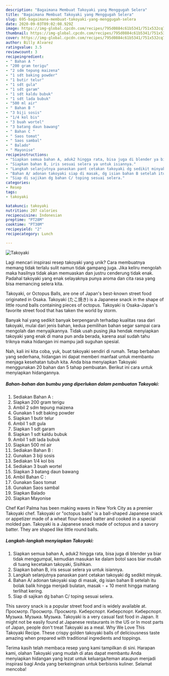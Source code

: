 ```yaml
---
description: "Bagaimana Membuat Takoyaki yang Menggugah Selera"
title: "Bagaimana Membuat Takoyaki yang Menggugah Selera"
slug: 695-bagaimana-membuat-takoyaki-yang-menggugah-selera
date: 2020-09-03T09:02:08.929Z
image: https://img-global.cpcdn.com/recipes/795d0884c61b5341/751x532cq70/takoyaki-foto-resep-utama.jpg
thumbnail: https://img-global.cpcdn.com/recipes/795d0884c61b5341/751x532cq70/takoyaki-foto-resep-utama.jpg
cover: https://img-global.cpcdn.com/recipes/795d0884c61b5341/751x532cq70/takoyaki-foto-resep-utama.jpg
author: Billy Alvarez
ratingvalue: 3.5
reviewcount: 3
recipeingredient:
- " Bahan A "
- "200 gram terigu"
- "2 sdm tepung maizena"
- "1 sdt baking powder"
- "1 butir telur"
- "1 sdt gula"
- "1 sdt garam"
- "1 sdt kaldu bubuk"
- "1 sdt lada bubuk"
- "500 ml air"
- " Bahan B "
- "3 biji sosis"
- "1/4 kol bis"
- "3 buah wortel"
- "3 batang daun bawang"
- " Bahan C "
- " Saos tomat"
- " Saos sambal"
- " Balado"
- " Mayonise"
recipeinstructions:
- "Siapkan semua bahan A, aduk2 hingga rata, bisa juga di blender ya biar tidak menggumpal, kemudian masukan ke dalam botol saos biar mudah di tuang kecetakan takoyaki, Sisihkan."
- "Siapkan bahan B, iris sesuai selera ya untuk isiannya."
- "Langkah selanjutnya panaskan pant cetakan takoyaki dg sedikit minyak."
- "Bahan A/ adonan takoyaki siap di masak, dg isian bahan B setelah itu bolak balik hingga menjadi bulatan, masak - + 10 menit hingga matang terlihat kering."
- "Siap di sajikan dg bahan C/ toping sesuai selera."
categories:
- Resep
tags:
- takoyaki

katakunci: takoyaki 
nutrition: 207 calories
recipecuisine: Indonesian
preptime: "PT28M"
cooktime: "PT30M"
recipeyield: "2"
recipecategory: Lunch

---
```



![Takoyaki](https://img-global.cpcdn.com/recipes/795d0884c61b5341/751x532cq70/takoyaki-foto-resep-utama.jpg)

Lagi mencari inspirasi resep takoyaki yang unik? Cara membuatnya memang tidak terlalu sulit namun tidak gampang juga. Jika keliru mengolah maka hasilnya tidak akan memuaskan dan justru cenderung tidak enak. Padahal takoyaki yang enak selayaknya punya aroma dan cita rasa yang bisa memancing selera kita.

Takoyaki, or Octopus Balls, are one of Japan&#39;s best-known street food originated in Osaka. Takoyaki (たこ焼き) is a Japanese snack in the shape of little round balls containing pieces of octopus. Takoyaki is Osaka-Japan&#39;s favorite street food that has taken the world by storm.

Banyak hal yang sedikit banyak berpengaruh terhadap kualitas rasa dari takoyaki, mulai dari jenis bahan, kedua pemilihan bahan segar sampai cara mengolah dan menyajikannya. Tidak usah pusing jika hendak menyiapkan takoyaki yang enak di mana pun anda berada, karena asal sudah tahu triknya maka hidangan ini mampu jadi suguhan spesial.


Nah, kali ini kita coba, yuk, buat takoyaki sendiri di rumah. Tetap berbahan yang sederhana, hidangan ini dapat memberi manfaat untuk membantu menjaga kesehatan tubuh kita. Anda bisa menyiapkan Takoyaki menggunakan 20 bahan dan 5 tahap pembuatan. Berikut ini cara untuk menyiapkan hidangannya.

<!--inarticleads1-->

##### Bahan-bahan dan bumbu yang diperlukan dalam pembuatan Takoyaki:

1. Sediakan  Bahan A :
1. Siapkan 200 gram terigu
1. Ambil 2 sdm tepung maizena
1. Gunakan 1 sdt baking powder
1. Siapkan 1 butir telur
1. Ambil 1 sdt gula
1. Siapkan 1 sdt garam
1. Siapkan 1 sdt kaldu bubuk
1. Ambil 1 sdt lada bubuk
1. Siapkan 500 ml air
1. Sediakan  Bahan B :
1. Gunakan 3 biji sosis
1. Sediakan 1/4 kol bis
1. Sediakan 3 buah wortel
1. Siapkan 3 batang daun bawang
1. Ambil  Bahan C :
1. Gunakan  Saos tomat
1. Gunakan  Saos sambal
1. Siapkan  Balado
1. Siapkan  Mayonise


Chef Karl Palma has been making waves in New York City as a premier Takoyaki chef. Takoyaki or &#34;octopus balls&#34; is a ball-shaped Japanese snack or appetizer made of a wheat flour-based batter and cooked in a special molded pan. Takoyaki is a Japanese snack made of octopus and a savory batter. They are shaped like little round balls. 

<!--inarticleads2-->

##### Langkah-langkah menyiapkan Takoyaki:

1. Siapkan semua bahan A, aduk2 hingga rata, bisa juga di blender ya biar tidak menggumpal, kemudian masukan ke dalam botol saos biar mudah di tuang kecetakan takoyaki, Sisihkan.
1. Siapkan bahan B, iris sesuai selera ya untuk isiannya.
1. Langkah selanjutnya panaskan pant cetakan takoyaki dg sedikit minyak.
1. Bahan A/ adonan takoyaki siap di masak, dg isian bahan B setelah itu bolak balik hingga menjadi bulatan, masak - + 10 menit hingga matang terlihat kering.
1. Siap di sajikan dg bahan C/ toping sesuai selera.


This savory snack is a popular street food and is widely available at. Просмотр. Просмотр. Просмотр. Киберспорт. Киберспорт. Киберспорт. Музыка. Музыка. Музыка. Takoyaki is a very casual fast food in Japan. It might not be easily found at Japanese restaurants in the US or In most parts of Japan, people don&#39;t treat Takoyaki as a meal. Why We Love This Takoyaki Recipe. These crispy golden takoyaki balls of deliciousness taste amazing when prepared with traditional ingredients and toppings. 

Terima kasih telah membaca resep yang kami tampilkan di sini. Harapan kami, olahan Takoyaki yang mudah di atas dapat membantu Anda menyiapkan hidangan yang lezat untuk keluarga/teman ataupun menjadi inspirasi bagi Anda yang berkeinginan untuk berbisnis kuliner. Selamat mencoba!
